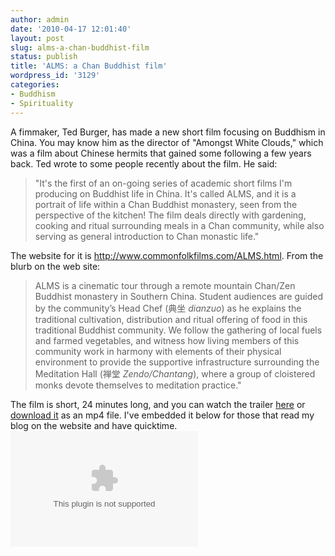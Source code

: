 ```yaml
---
author: admin
date: '2010-04-17 12:01:40'
layout: post
slug: alms-a-chan-buddhist-film
status: publish
title: 'ALMS: a Chan Buddhist film'
wordpress_id: '3129'
categories:
- Buddhism
- Spirituality
---
```

A fimmaker, Ted Burger, has made a new short film focusing on Buddhism in China. You may know him as the director of "Amongst White Clouds," which was a film about Chinese hermits that gained some following a few years back. Ted wrote to some people recently about the film. He said:

<blockquote>"It's the first of an on-going series of academic short films I'm producing on Buddhist life in China. It's called ALMS, and it is a portrait of life within a Chan Buddhist monastery, seen from the perspective of the kitchen! The film deals directly with gardening, cooking and ritual surrounding meals in a Chan community, while also serving as general introduction to Chan monastic life." </blockquote>

The website for it is <a href="http://www.commonfolkfilms.com/ALMS.html">http://www.commonfolkfilms.com/ALMS.html</a>. From the blurb on the web site:

<blockquote>ALMS is a cinematic tour through a remote mountain Chan/Zen Buddhist monastery in Southern China. Student audiences are guided by the community’s Head Chef (典坐 <em>dianzuo</em>) as he explains the traditional cultivation, distribution and ritual offering of food in this traditional Buddhist community. We follow the gathering of local fuels and farmed vegetables, and witness how living members of this community work in harmony with elements of their physical environment to provide the supportive infrastructure surrounding the Meditation Hall (禅堂 <em>Zendo/Chantang</em>), where a group of cloistered monks devote themselves to meditation practice."</blockquote>

The film is short, 24 minutes long, and you can watch the trailer <a href="http://www.commonfolkfilms.com/ALMS_trailer.html">here</a> or <a href="http://www.commonfolkfilms.com/Media/DBP%20ALMS%20trailer%20streaming%20480x270.mp4">download it</a> as an mp4 file. I've embedded it below for those that read my blog on the website and have quicktime.
<lj-embed><object id="id5" type="video/quicktime" data="http://www.commonfolkfilms.com/Media/DBP%20ALMS%20trailer%20streaming%20480x270.mp4" style="height: 185px; width: 300px; z-index: 1;" height="185" width="300"><param name="src" value="Media/DBP%20ALMS%20trailer%20streaming%20480x270.mp4"><param name="controller" value="true"><param name="autoplay" value="false"><param name="scale" value="tofit"><param name="volume" value="100"><param name="loop" value="false"></object></lj-embed>
